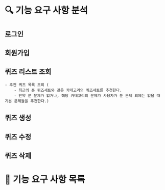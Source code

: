 # 🔍 기능 요구 사항 분석

## 로그인

## 회원가입

## 퀴즈 리스트 조회
    - 추천 퀴즈 목록 조회 (
        - 최근의 푼 퀴즈세트와 같은 카테고리의 퀴즈세트를 추천한다.
        - 만약 푼 문제가 없거나, 해당 카테고리의 문제가 사용자가 푼 문제 외에는 없을 때 기본 문제들을 추천한다.)

## 퀴즈 생성

## 퀴즈 수정

## 퀴즈 삭제





# 🚦 기능 요구 사항 목록